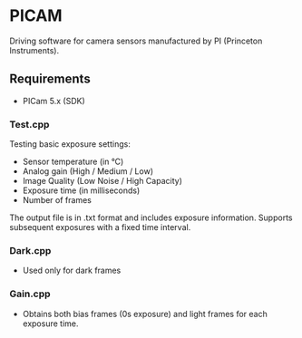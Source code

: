 # PICAM

Driving software for camera sensors manufactured by PI (Princeton Instruments).

## Requirements

- PICam 5.x (SDK)

### Test.cpp

Testing basic exposure settings:
- Sensor temperature (in °C)
- Analog gain (High / Medium / Low)
- Image Quality (Low Noise / High Capacity)
- Exposure time (in milliseconds)
- Number of frames

The output file is in .txt format and includes exposure information. Supports subsequent exposures with a fixed time interval.

### Dark.cpp

- Used only for dark frames

### Gain.cpp

- Obtains both bias frames (0s exposure) and light frames for each exposure time.



